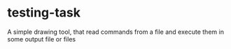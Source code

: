 # testing-task
A simple drawing tool, that read commands from a file and execute them in some output file or files
